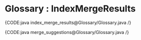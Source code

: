 ﻿# Glossary : IndexMergeResults

{CODE:java index_merge_results@Glossary/Glossary.java /}

{CODE:java merge_suggestions@Glossary/Glossary.java /}